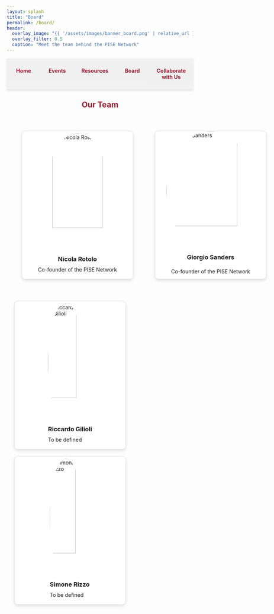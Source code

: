 ```yaml
---
layout: splash
title: "Board"
permalink: /board/
header:
  overlay_image: "{{ '/assets/images/banner_board.png' | relative_url }}"
  overlay_filter: 0.5
  caption: "Meet the team behind the PISE Network"
---
```


<nav class="custom-nav">
  <ul>
    <li><a href="/minimal-mistakes/">Home</a></li>
    <li><a href="/minimal-mistakes/events/">Events</a></li>
    <li><a href="/minimal-mistakes/resources/">Resources</a></li>
    <li><a href="/minimal-mistakes/board/">Board</a></li>
    <li><a href="/minimal-mistakes/collaborate/">Collaborate with Us</a></li>
  </ul>
</nav>

<h2 style="text-align: center; color: #9b1c31;">Our Team</h2>
<div class="board-container">
  <div class="card-container">
    <div class="card">
      <div class="card-face card-front">
        <div style="text-align: center;"><img src="{{ '/assets/images/nicola_rotolo.jpg' | relative_url }}" alt="Nicola Rotolo">
          <h3>Nicola Rotolo</h3>
          <p style="text-align: center;">Co-founder of the PISE Network</p>
        </div>
      </div>
      <div class="card-face card-back">
        <div>
          <h3>Nicola Rotolo</h3>
          <p>MSc in Philosophy and Public Policy at the London School of Economics | MSc in Political Economy at Sapienza</p>
        </div>
      </div>
    </div>
  </div>

  <div class="card-container">
    <div class="card">
      <div class="card-face card-front" style="display: flex; flex-direction: column; align-items: center; justify-content: center;">
        <img src="{{ '/assets/images/giorgio_sanders.jpg' | relative_url }}" alt="Giorgio Sanders">
          <h3>Giorgio Sanders</h3>
          <p>Co-founder of the PISE Network</p>
        </div>
      </div>
      <div class="card-face card-back">
        <div>
          <h3>Giorgio Sanders</h3>
          <p>MSc student at the London School of Economics</p>
        </div>
      </div>
    </div>
  </div>

  <div class="card-container">
    <div class="card">
      <div class="card-face card-front">
        <div>
          <img src="{{ '/assets/images/member3.jpg' | relative_url }}" alt="Riccardo Gilioli">
          <h3>Riccardo Gilioli</h3>
          <p>To be defined</p>
        </div>
      </div>
      <div class="card-face card-back">
        <div>
          <h3>Riccardo Gilioli</h3>
          <p>To be defined</p>
        </div>
      </div>
    </div>
  </div>

  <div class="card-container">
    <div class="card">
      <div class="card-face card-front">
        <div>
          <img src="{{ '/assets/images/member4.jpg' | relative_url }}" alt="Simone Rizzo">
          <h3>Simone Rizzo</h3>
          <p>To be defined</p>
        </div>
      </div>
      <div class="card-face card-back">
        <div>
          <h3>Simone Rizzo</h3>
          <p>To be defined</p>
        </div>
      </div>
    </div>
  </div>
</div>

<style>
.custom-nav {
  display: flex;
  justify-content: space-evenly;
  align-items: center;
  width: 100%;
  position: sticky;
  top: 0;
  background-color: rgba(240, 240, 240, 0.9);
  padding: 15px 0;
  box-shadow: 0px 4px 6px rgba(0, 0, 0, 0.1);
  z-index: 10;
}
.custom-nav ul {
  display: flex;
  width: 100%;
  list-style: none;
  margin: 0;
  padding: 0;
}
.custom-nav li {
  flex: 1;
  text-align: center;
}
.custom-nav a {
  display: block;
  color: #9b1c31;
  background-color: rgba(240, 240, 240, 0.9);
  text-decoration: none;
  padding: 10px 20px;
  margin: 0;
  border-radius: 5px;
  font-weight: bold;
  transition: background-color 0.3s, transform 0.2s;
}
.custom-nav a:hover {
  background-color: #e3c8c1;
  transform: scale(1.05);
}

.board-container {
  display: grid;
  grid-template-columns: repeat(2, 1fr);
  gap: 20px;
  justify-items: center;
  padding: 20px;
}
.card-container {
  perspective: 1000px;
  margin: 20px;
}
.card {
  width: 300px;
  height: 400px;
  position: relative;
  transform-style: preserve-3d;
  transition: transform 0.6s;
}
.card:hover {
  transform: rotateY(180deg);
}
.card-face {
  position: absolute;
  width: 100%;
  height: 100%;
  backface-visibility: hidden;
  display: flex;
  align-items: center;
  justify-content: center;
  border: 1px solid #ddd;
  box-shadow: 0 4px 8px rgba(0,0,0,0.1);
  border-radius: 10px;
}
.card-front {
  background-color: #fff;
}
.card-back {
  background-color: #f8f8f8;
  transform: rotateY(180deg);
  padding: 20px;
  text-align: center;
}
img {
  width: 80%;
  height: auto;
  border-radius: 50%;
}
.card-front h3, .card-front p {
  margin: 10px 0;
}
</style>
